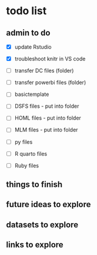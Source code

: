 # todo list

## admin to do

- [x] update Rstudio
- [x] troubleshoot knitr in VS code
- [ ] transfer DC files (folder)
- [ ] transfer powerbi files (folder)
- [ ] basictemplate
- [ ] DSFS files - put into folder
- [ ] HOML files - put into folder
- [ ] MLM files - put into folder
- [ ] py files
- [ ] R quarto files
- [ ] Ruby files


## things to finish



## future ideas to explore

## datasets to explore

## links to explore